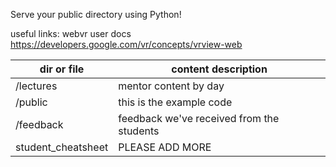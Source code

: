 Serve your public directory using Python!

useful links:
  webvr user docs
  https://developers.google.com/vr/concepts/vrview-web

| dir or file | content description |
|-----------|---------------------|
| /lectures | mentor content by day |
| /public | this is the example code |
| /feedback | feedback we've received from the students |
| student_cheatsheet | PLEASE ADD MORE |
